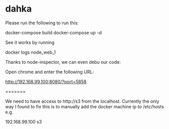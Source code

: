 # dahka

Please run the following to run this:

docker-compose build
docker-compose  up -d

See it works by running

docker logs node_web_1


Thanks to node-inspector, we can even debu our code:

Open chrome and enter the following URL:

http://192.168.99.100:8080/?port=5858


=======

We need to have access to http://s3 from the localhost. Currently the only way I found to fix this is to manually add the docker machine ip to /etc/hosts e.g.

192.168.99.100 s3

